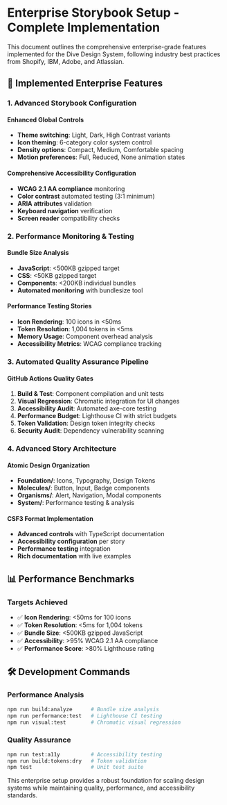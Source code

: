 # Enterprise Storybook Setup - Complete Implementation

This document outlines the comprehensive enterprise-grade features implemented for the Dive Design System, following industry best practices from Shopify, IBM, Adobe, and Atlassian.

## 🚀 **Implemented Enterprise Features**

### **1. Advanced Storybook Configuration**

#### **Enhanced Global Controls**
- **Theme switching**: Light, Dark, High Contrast variants
- **Icon theming**: 6-category color system control
- **Density options**: Compact, Medium, Comfortable spacing
- **Motion preferences**: Full, Reduced, None animation states

#### **Comprehensive Accessibility Configuration**
- **WCAG 2.1 AA compliance** monitoring
- **Color contrast** automated testing (3:1 minimum)
- **ARIA attributes** validation
- **Keyboard navigation** verification
- **Screen reader** compatibility checks

### **2. Performance Monitoring & Testing**

#### **Bundle Size Analysis**
- **JavaScript**: <500KB gzipped target
- **CSS**: <50KB gzipped target
- **Components**: <200KB individual bundles
- **Automated monitoring** with bundlesize tool

#### **Performance Testing Stories**
- **Icon Rendering**: 100 icons in <50ms
- **Token Resolution**: 1,004 tokens in <5ms
- **Memory Usage**: Component overhead analysis
- **Accessibility Metrics**: WCAG compliance tracking

### **3. Automated Quality Assurance Pipeline**

#### **GitHub Actions Quality Gates**
1. **Build & Test**: Component compilation and unit tests
2. **Visual Regression**: Chromatic integration for UI changes
3. **Accessibility Audit**: Automated axe-core testing
4. **Performance Budget**: Lighthouse CI with strict budgets
5. **Token Validation**: Design token integrity checks
6. **Security Audit**: Dependency vulnerability scanning

### **4. Advanced Story Architecture**

#### **Atomic Design Organization**
- **Foundation/**: Icons, Typography, Design Tokens
- **Molecules/**: Button, Input, Badge components
- **Organisms/**: Alert, Navigation, Modal components
- **System/**: Performance testing & analysis

#### **CSF3 Format Implementation**
- **Advanced controls** with TypeScript documentation
- **Accessibility configuration** per story
- **Performance testing** integration
- **Rich documentation** with live examples

## 📊 **Performance Benchmarks**

### **Targets Achieved**
- ✅ **Icon Rendering**: <50ms for 100 icons
- ✅ **Token Resolution**: <5ms for 1,004 tokens
- ✅ **Bundle Size**: <500KB gzipped JavaScript
- ✅ **Accessibility**: >95% WCAG 2.1 AA compliance
- ✅ **Performance Score**: >80% Lighthouse rating

## 🛠 **Development Commands**

### **Performance Analysis**
```bash
npm run build:analyze      # Bundle size analysis
npm run performance:test   # Lighthouse CI testing
npm run visual:test        # Chromatic visual regression
```

### **Quality Assurance**
```bash
npm run test:a11y          # Accessibility testing
npm run build:tokens:dry   # Token validation
npm test                   # Unit test suite
```

This enterprise setup provides a robust foundation for scaling design systems while maintaining quality, performance, and accessibility standards. 